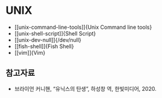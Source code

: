 # UNIX

* [[unix-command-line-tools]]{Unix Command line tools}
* [[unix-shell-script]]{Shell Script}
* [[unix-dev-null]]{/dev/null}
* [[fish-shell]]{Fish Shell}
* [[vim]]{Vim}

## 참고자료

* 브라이언 커니핸, “유닉스의 탄생”, 하성창 역, 한빛미디어, 2020.
